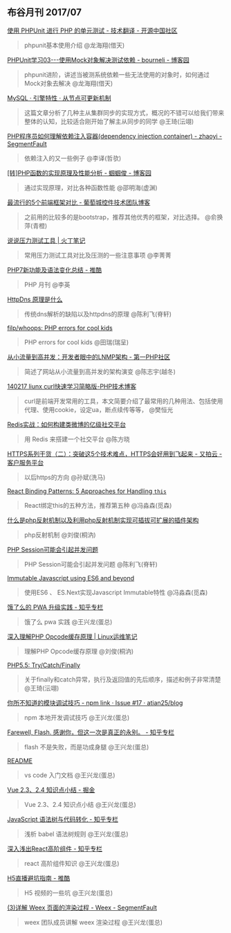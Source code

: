 
布谷月刊 2017/07
----

    
[使用 PHPUnit 进行 PHP 的单元测试 - 技术翻译 - 开源中国社区](http://www.oschina.net/translate/php-unit-testing-with-phpunit)
>phpunit基本使用介绍 @龙海翔(借天)
          
[PHPUnit学习03---使用Mock对象解决测试依赖 - bourneli - 博客园](http://www.cnblogs.com/bourneli/archive/2012/06/29/2570440.html)
>phpunit进阶，讲述当被测系统依赖一些无法使用的对象时，如何通过Mock对象去解决 @龙海翔(借天)
                
[MySQL · 引擎特性 · 从节点可更新机制](http://mysql.taobao.org/monthly/2017/06/03/)
>这篇文章分析了几种主从集群同步的实现方式，概况的不错可以给我们带来整体的认知，比较适合刚开始了解主从同步的同学 @王琦(沄翊)
                
[PHP程序员如何理解依赖注入容器(dependency injection container) - zhaoyi - SegmentFault](https://segmentfault.com/a/1190000002424023)
>依赖注入的又一些例子 @李译(哲欤)
                
[[转]PHP函数的实现原理及性能分析 - 蝈蝈俊 - 博客园](http://www.cnblogs.com/ghj1976/archive/2010/08/27/1809766.html)
>通过实现原理，对比各种函数性能 @邵明海(虚渊)
                
[最流行的5个前端框架对比 - 葡萄城控件技术团队博客](https://my.oschina.net/powertoolsteam/blog/1031110)
>之前用的比较多的是bootstrap，推荐其他优秀的框架，对比选择。 @俞换萍(青橙)
                
[说说压力测试工具 | 火丁笔记](https://huoding.com/2017/05/31/620)
>常用压力测试工具对比及压测的一些注意事项 @李菁菁
                
[PHP7新功能及语法变化总结 - 推酷](http://www.tuicool.com/articles/ieMnUfR)
>PHP 月刊 @李英
                
[HttpDns 原理是什么](http://www.linkedkeeper.com/detail/blog.action?bid=171)
>传统dns解析的缺陷以及httpdns的原理 @陈利飞(脊轩)
                
[filp/whoops: PHP errors for cool kids](https://github.com/filp/whoops)
>PHP errors for cool kids @田瑞(瑞呈)
                
[从小流量到高并发：开发者眼中的LNMP架构 - 第一PHP社区](http://www.php1.cn/detail/CongXiaoLiuLiangDaoGaoBingFa_-_KaiFaZheYanZhongDe_LNMP_JiaGou.html)
>简述了网站从小流量到高并发的架构演变 @陈志宇(越冬)
                
[140217 liunx curl快速学习简略版-PHP技术博客](http://www.80aj.com/2743.html)
>curl是前端开发常用的工具，本文简要介绍了最常用的几种用法、包括使用代理、使用cookie，设定ua，断点续传等等， @樊恒光
                
[Redis实战：如何构建类微博的亿级社交平台](http://mp.weixin.qq.com/s?__biz=MzAwMDU1MTE1OQ==&mid=2653547053&idx=1&sn=833fddbc83379d9cac8d7f757343412e&scene=21#wechat_redirect)
>用 Redis 来搭建一个社交平台 @陈方晓
                
[HTTPS系列干货（二）：突破这5个技术难点，HTTPS会好用到飞起来 - 又拍云 - 客户服务平台](http://support.upyun.com/hc/kb/article/1058927/?comefrom=http://blogread.cn/news/)
>以后https的方向 @孙斌(洗马)
                
[React Binding Patterns: 5 Approaches for Handling `this`](https://medium.freecodecamp.org/react-binding-patterns-5-approaches-for-handling-this-92c651b5af56)
>React绑定this的五种方法，推荐第五种 @冯淼森(觅森)
                
[什么是php反射机制以及利用php反射机制实现可插拔可扩展的插件架构](http://www.zui88.com/blog/view-205.html)
>php反射机制 @刘俊(桐汭)
                
[PHP Session可能会引起并发问题](http://www.infoq.com/cn/news/2015/01/php-session-concurrency-problems)
>PHP Session可能会引起并发问题 @陈利飞(脊轩)
                
[Immutable Javascript using ES6 and beyond](https://wecodetheweb.com/2016/02/12/immutable-javascript-using-es6-and-beyond/)
>使用ES6 、 ES.Next实现Javascript Immutable特性 @冯淼森(觅森)
                
[饿了么的 PWA 升级实践 - 知乎专栏](https://zhuanlan.zhihu.com/p/27853228?group_id=868897520640745472)
>饿了么 pwa 实践 @王兴龙(蛋总)
                
[深入理解PHP Opcode缓存原理 | Linux运维笔记](https://blog.linuxeye.cn/361.html)
>理解PHP Opcode缓存原理 @刘俊(桐汭)
                
[PHP5.5: Try/Catch/Finally](https://adayinthelifeof.nl/2013/02/12/php5-5-trycatchfinally/)
>关于finally和catch异常，执行及返回值的先后顺序，描述和例子非常清楚 @王琦(沄翊)
                                
[你所不知道的模块调试技巧 - npm link · Issue #17 · atian25/blog](https://github.com/atian25/blog/issues/17)
>npm 本地开发调试技巧 @王兴龙(蛋总)
                
[Farewell, Flash. 感谢你，但这一次是真正的永别。 - 知乎专栏](https://zhuanlan.zhihu.com/p/28109200?group_id=873394350594355201)
>flash 不是失败，而是功成身腿 @王兴龙(蛋总)
                
[README](https://i5ting.github.io/vsc/)
>vs code 入门文档 @王兴龙(蛋总)
                
[Vue 2.3、2.4 知识点小结 - 掘金](https://juejin.im/post/596c7af1f265da6c251906c0)
>Vue 2.3、2.4 知识点小结 @王兴龙(蛋总)
                
[JavaScript 语法树与代码转化 - 知乎专栏](https://zhuanlan.zhihu.com/p/28054817?group_id=872477714270031872)
>浅析 babel 语法树规则 @王兴龙(蛋总)
                
[深入浅出React高阶组件 - 知乎专栏](https://zhuanlan.zhihu.com/p/28138664?utm_medium=social&utm_source=wechat_timeline&from=timeline&isappinstalled=1)
>react 高阶组件知识 @王兴龙(蛋总)
                
[H5直播避坑指南 - 推酷](http://www.tuicool.com/articles/RJrIv2j)
>H5 视频的一些坑 @王兴龙(蛋总)
                
[(3)详解 Weex 页面的渲染过程 - Weex - SegmentFault](https://segmentfault.com/a/1190000010415641)
>weex 团队成员讲解 weex 渲染过程 @王兴龙(蛋总)
                